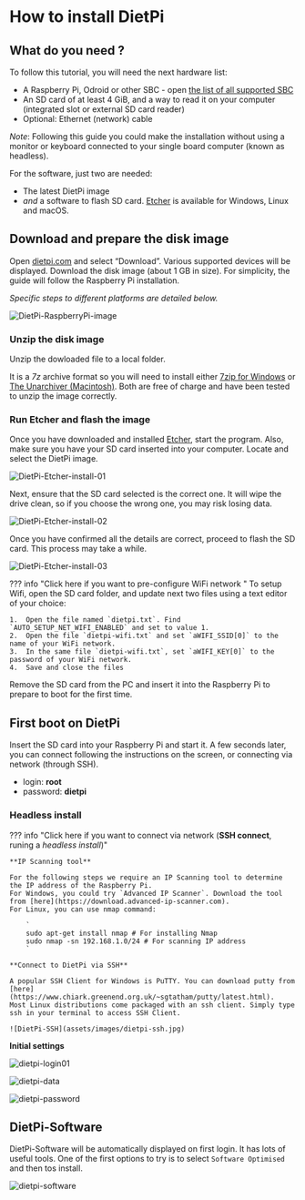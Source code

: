 # How to install DietPi

## What do you need ?

To follow this tutorial, you will need the next hardware list:

 - A Raspberry Pi, Odroid or other SBC - open [the list of all supported SBC](../hardware-supported_sbc/)
 - An SD card of at least 4 GiB, and a way to read it on your computer (integrated slot or external SD card reader)
 - Optional: Ethernet (network) cable

_Note_: Following this guide you could make the installation without using a monitor or keyboard connected to your single board computer (known as headless). 

For the software, just two are needed:

 - The latest DietPi image
 - _and_ a software to flash SD card. [Etcher](https://etcher.io/) is available for Windows, Linux and macOS.

## Download and prepare the disk image
Open [dietpi.com](https://dietpi.com#download) and select “Download”. Various supported devices will be displayed. Download the disk image (about 1 GB in size).
For simplicity, the guide will follow the Raspberry Pi installation. 

_Specific steps to different platforms are detailed below._

![DietPi-RaspberryPi-image](assets/images/DietPi-RaspberryPi-image.jpg)

### Unzip the disk image 

Unzip the dowloaded file to a local folder. 

It is a _7z_ archive format so you will need to install either [7zip for Windows](https://www.7-zip.org/) or [The Unarchiver (Macintosh)](https://wakaba.c3.cx/s/apps/unarchiver.html). Both are free of charge and have been tested to unzip the image correctly.

### Run Etcher and flash the image 

Once you have downloaded and installed [Etcher](https://etcher.io/), start the program. Also, make sure you have your SD card inserted into your computer.
Locate and select the DietPi image.

![DietPi-Etcher-install-01](assets/images/DietPi-Etcher-install-01.jpg)

Next, ensure that the SD card selected is the correct one. It will wipe the drive clean, so if you choose the wrong one, you may risk losing data.

![DietPi-Etcher-install-02](assets/images/DietPi-Etcher-install-02.jpg)

Once you have confirmed all the details are correct, proceed to flash the SD card. This process may take a while.

![DietPi-Etcher-install-03](assets/images/DietPi-Etcher-install-03.jpg)

??? info "Click here if you want to pre-configure WiFi network " 
	To setup Wifi, open the SD card folder, and update next two files using a text editor of your choice:

	1.  Open the file named `dietpi.txt`. Find `AUTO_SETUP_NET_WIFI_ENABLED` and set to value 1.
	2.  Open the file `dietpi-wifi.txt` and set `aWIFI_SSID[0]` to the name of your WiFi network. 
    3.  In the same file `dietpi-wifi.txt`, set `aWIFI_KEY[0]` to the password of your WiFi network.
    4.  Save and close the files

Remove the SD card from the PC and insert it into the Raspberry Pi to prepare to boot for the first time. 

## First boot on DietPi

Insert the SD card into your Raspberry Pi and start it. A few seconds later, you can connect following the instructions on the screen, or connecting via network (through SSH).

- login: **root**
- password: **dietpi**

### Headless install

??? info "Click here if you want to connect via network (**SSH connect**, runing a _headless install_)" 

    **IP Scanning tool**

    For the following steps we require an IP Scanning tool to determine the IP address of the Raspberry Pi. 
    For Windows, you could try `Advanced IP Scanner`. Download the tool from [here](https://download.advanced-ip-scanner.com).
	For Linux, you can use nmap command:

		`
		sudo apt-get install nmap # For installing Nmap
		sudo nmap -sn 192.168.1.0/24 # For scanning IP address
		`

	**Connect to DietPi via SSH**
	
	A popular SSH Client for Windows is PuTTY. You can download putty from [here](https://www.chiark.greenend.org.uk/~sgtatham/putty/latest.html). 
	Most Linux distributions come packaged with an ssh client. Simply type ssh in your terminal to access SSH Client.

	![DietPi-SSH](assets/images/dietpi-ssh.jpg)

**Initial settings**

![dietpi-login01](assets/images/dietpi-login01.jpg)

![dietpi-data](assets/images/dietpi-data-policy.jpg)

![dietpi-password](assets/images/dietpi-password-01.jpg)

## DietPi-Software

DietPi-Software will be automatically displayed on first login. It has lots of useful tools. 
One of the first options to try is to select `Software Optimised` and then tos install.

![dietpi-software](assets/images/dietpi-software.jpg)
